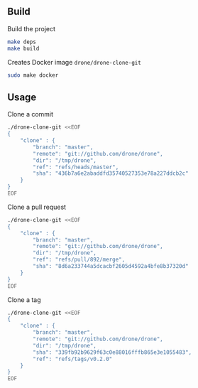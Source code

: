 
## Build

Build the project

```sh
make deps
make build
```

Creates Docker image `drone/drone-clone-git`

```sh
sudo make docker
```

## Usage

Clone a commit

```sh
./drone-clone-git <<EOF
{
	"clone" : {
		"branch": "master",
		"remote": "git://github.com/drone/drone",
		"dir": "/tmp/drone",
		"ref": "refs/heads/master",
		"sha": "436b7a6e2abaddfd35740527353e78a227ddcb2c"
	}
}
EOF
```

Clone a pull request

```sh
./drone-clone-git <<EOF
{
	"clone" : {
		"branch": "master",
		"remote": "git://github.com/drone/drone",
		"dir": "/tmp/drone",
		"ref": "refs/pull/892/merge",
		"sha": "8d6a233744a5dcacbf2605d4592a4bfe8b37320d"
	}
}
EOF
```

Clone a tag

```sh
./drone-clone-git <<EOF
{
	"clone" : {
		"branch": "master",
		"remote": "git://github.com/drone/drone",
		"dir": "/tmp/drone",
		"sha": "339fb92b9629f63c0e88016fffb865e3e1055483",
		"ref": "refs/tags/v0.2.0"
	}
}
EOF
```
